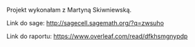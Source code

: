 Projekt wykonałam z Martyną Skiwniewską.

Link do sage: http://sagecell.sagemath.org/?q=zwsuho

Link do raportu: https://www.overleaf.com/read/dfkhsmgnypdp
